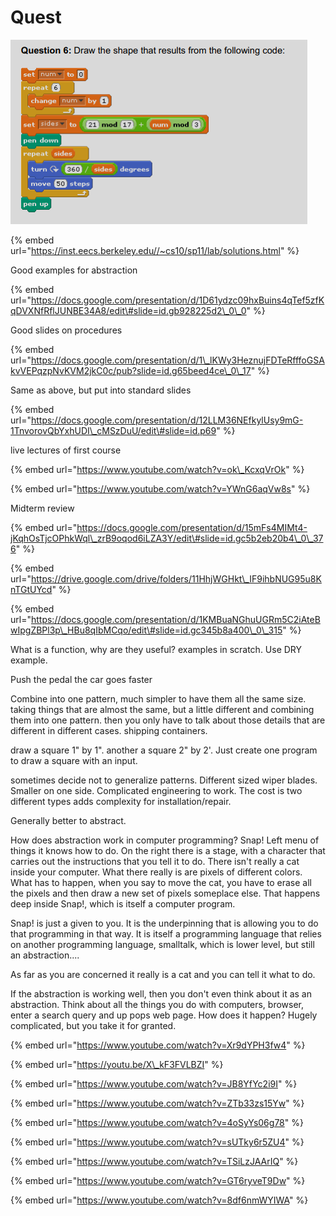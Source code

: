 # Quest

![](.gitbook/assets/image%20%28348%29.png)

{% embed url="https://inst.eecs.berkeley.edu//~cs10/sp11/lab/solutions.html" %}

Good examples for abstraction

{% embed url="https://docs.google.com/presentation/d/1D61ydzc09hxBuins4qTef5zfKqDVXNfRflJUNBE34A8/edit\#slide=id.gb928225d2\_0\_0" %}

Good slides on procedures

{% embed url="https://docs.google.com/presentation/d/1\_lKWy3HeznujFDTeRfffoGSAkvVEPqzpNvKVM2jkC0c/pub?slide=id.g65beed4ce\_0\_17" %}

Same as above, but put into standard slides

{% embed url="https://docs.google.com/presentation/d/12LLM36NEfkylUsy9mG-1TnvorovQbYxhUDI\_cMSzDuU/edit\#slide=id.p69" %}

live lectures of first course

{% embed url="https://www.youtube.com/watch?v=ok\_KcxqVrOk" %}



{% embed url="https://www.youtube.com/watch?v=YWnG6aqVw8s" %}

Midterm review

{% embed url="https://docs.google.com/presentation/d/15mFs4MIMt4-jKqhOsTjcOPhkWql\_zrB9oqod6iLZA3Y/edit\#slide=id.gc5b2eb20b4\_0\_376" %}

{% embed url="https://drive.google.com/drive/folders/11HhjWGHkt\_IF9ihbNUG95u8KnTGtUYcd" %}



{% embed url="https://docs.google.com/presentation/d/1KMBuaNGhuUGRm5C2iAteBwIpgZBPl3p\_HBu8qIbMCqo/edit\#slide=id.gc345b8a400\_0\_315" %}

What is a function, why are they useful? examples in scratch. Use DRY example.



Push the pedal the car goes faster



Combine into one pattern, much simpler to have them all the same size. taking things that are almost the same, but a little different and combining them into one pattern. then you only have to talk about those details that are different in different cases. shipping containers.

draw a square 1" by 1". another a square 2" by 2'. Just create one program to draw a square with an input.

sometimes decide not to generalize patterns. Different sized wiper blades. Smaller on one side. Complicated engineering to work. The cost is two different types adds complexity for installation/repair.

Generally better to abstract.

How does abstraction work in computer programming? Snap! Left menu of things it knows how to do. On the right there is a stage, with a character that carries out the instructions that you tell it to do. There isn't really a cat inside your computer. What there really is are pixels of different colors. What has to happen, when you say to move the cat, you have to erase all the pixels and then draw a new set of pixels someplace else. That happens deep inside Snap!, which is itself a computer program.

Snap! is just a given to you. It is the underpinning that is allowing you to do that programming in that way. It is itself a programming language that relies on another programming language, smalltalk, which is lower level, but still an abstraction....

As far as you are concerned it really is a cat and you can tell it what to do.

If the abstraction is working well, then you don't even think about it as an abstraction. Think about all the things you do with computers, browser, enter a search query and up pops web page. How does it happen? Hugely complicated, but you take it for granted. 



{% embed url="https://www.youtube.com/watch?v=Xr9dYPH3fw4" %}

{% embed url="https://youtu.be/X\_kF3FVLBZI" %}

{% embed url="https://www.youtube.com/watch?v=JB8YfYc2i9I" %}

{% embed url="https://www.youtube.com/watch?v=ZTb33zs15Yw" %}

{% embed url="https://www.youtube.com/watch?v=4oSyYs06g78" %}

{% embed url="https://www.youtube.com/watch?v=sUTky6r5ZU4" %}

{% embed url="https://www.youtube.com/watch?v=TSiLzJAArIQ" %}

{% embed url="https://www.youtube.com/watch?v=GT6ryveT9Dw" %}

{% embed url="https://www.youtube.com/watch?v=8df6nmWYIWA" %}





